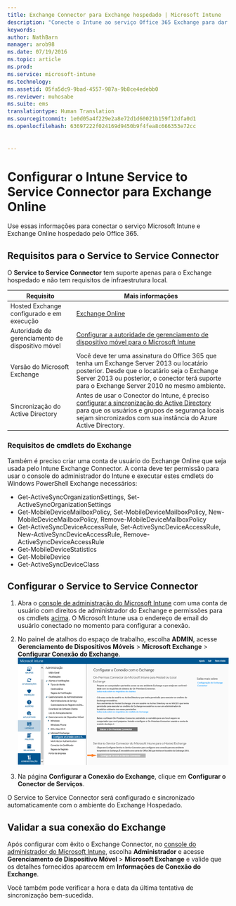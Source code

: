 ```yaml
---
title: Exchange Connector para Exchange hospedado | Microsoft Intune
description: "Conecte o Intune ao serviço Office 365 Exchange para dar suporte ao MDM (gerenciamento de dispositivo móvel) do Exchange ActiveSync."
keywords: 
author: NathBarn
manager: arob98
ms.date: 07/19/2016
ms.topic: article
ms.prod: 
ms.service: microsoft-intune
ms.technology: 
ms.assetid: 05fa5dc9-9bad-4557-987a-9b8ce4edebb0
ms.reviewer: muhosabe
ms.suite: ems
translationtype: Human Translation
ms.sourcegitcommit: 1e0d05a4f229e2a8e72d1d60021b159f12dfa0d1
ms.openlocfilehash: 63697222f024169d9450b9f4fea8c666353e72cc


---
```


# Configurar o Intune Service to Service Connector para Exchange Online

Use essas informações para conectar o serviço Microsoft Intune e Exchange Online hospedado pelo Office 365.

## Requisitos para o Service to Service Connector
O **Service to Service Connector** tem suporte apenas para o Exchange hospedado e não tem requisitos de infraestrutura local.

|Requisito|Mais informações|
|---------------|--------------------|
|Hosted Exchange configurado e em execução|[Exchange Online](https://technet.microsoft.com/library/jj200580.aspx) |
|Autoridade de gerenciamento de dispositivo móvel| [Configurar a autoridade de gerenciamento de dispositivo móvel para o Microsoft Intune](get-ready-to-enroll-devices-in-microsoft-intune.md#set-mobile-device-management-authority)|
|Versão do Microsoft Exchange|Você deve ter uma assinatura do Office 365 que tenha um Exchange Server 2013 ou locatário posterior. Desde que o locatário seja o Exchange Server 2013 ou posterior, o conector terá suporte para o Exchange Server 2010 no mesmo ambiente.|
|Sincronização do Active Directory|Antes de usar o Conector do Intune, é preciso [configurar a sincronização do Active Directory](/intune/get-started/start-with-a-paid-subscription-to-microsoft-intune-step-3) para que os usuários e grupos de segurança locais sejam sincronizados com sua instância do Azure Active Directory.|

### Requisitos de cmdlets do Exchange

Também é preciso criar uma conta de usuário do Exchange Online que seja usada pelo Intune Exchange Connector. A conta deve ter permissão para usar o console do administrador do Intune e executar estes cmdlets do Windows PowerShell Exchange necessários:

 - Get-ActiveSyncOrganizationSettings, Set-ActiveSyncOrganizationSettings
 - Get-MobileDeviceMailboxPolicy, Set-MobileDeviceMailboxPolicy, New-MobileDeviceMailboxPolicy, Remove-MobileDeviceMailboxPolicy
 - Get-ActiveSyncDeviceAccessRule, Set-ActiveSyncDeviceAccessRule, New-ActiveSyncDeviceAccessRule, Remove-ActiveSyncDeviceAccessRule
 - Get-MobileDeviceStatistics
 - Get-MobileDevice
 - Get-ActiveSyncDeviceClass

## Configurar o Service to Service Connector

1. Abra o [console de administração do Microsoft Intune](http://manage.microsoft.com) com uma conta de usuário com direitos de administrador do Exchange e permissões para os cmdlets [acima](#exchange-cmdlet-requirements). O Microsoft Intune usa o endereço de email do usuário conectado no momento para configurar a conexão.

2.  No painel de atalhos do espaço de trabalho, escolha **ADMIN**, acesse **Gerenciamento de Dispositivos Móveis** > **Microsoft Exchange** > **Configurar Conexão do Exchange**.
![Configurar página do Service to Service Connector](../media/intunesa5cservicetoserviceconnector.png)

3.  Na página **Configurar a Conexão do Exchange**, clique em **Configurar o Conector de Serviços**.


O Service to Service Connector será configurado e sincronizado automaticamente com o ambiente do Exchange Hospedado.

## Validar a sua conexão do Exchange

Após configurar com êxito o Exchange Connector, no [console do administrador do Microsoft Intune](http://manage.microsoft.com), escolha **Administrador** e acesse **Gerenciamento de Dispositivo Móvel** > **Microsoft Exchange** e valide que os detalhes fornecidos aparecem em **Informações de Conexão do Exchange**.

Você também pode verificar a hora e data da última tentativa de sincronização bem-sucedida.



<!--HONumber=Jul16_HO3-->



